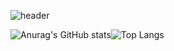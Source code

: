![header](https://capsule-render.vercel.app/api?type=waving&color=70faac&height=260&section=header&text=KIMSEONMI&fontSizew44)






![Anurag's GitHub stats](https://github-readme-stats.vercel.app/api?username=seon_mikim&show_icons=true&theme=transparent)![Top Langs](https://github-readme-stats.vercel.app/api/top-langs/?username=anuraghazra&hide_progress=true)
<!--
**seon-mikim/seon-mikim** is a ✨ _special_ ✨ repository because its `README.md` (this file) appears on your GitHub profile.
